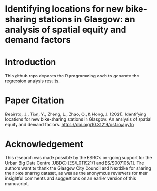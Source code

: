 # Identifying locations for new bike-sharing stations in Glasgow: an analysis of spatial equity and demand factors

# Introduction
This github repo deposits the R programming code to generate the regression analysis results.

# Paper Citation
Beairsto, J., Tian, Y., Zheng, L., Zhao, Q., & Hong, J. (2021). Identifying locations for new bike-sharing stations in Glasgow: An analysis of spatial equity and demand factors. https://doi.org/10.31219/osf.io/apyfn


# Acknowledgement
This research was made possible by the ESRC’s on-going support for the Urban Big Data Centre (UBDC) [ES/L011921/1 and ES/S007105/1]. The authors want to thank the Glasgow City Council and Nextbike for sharing their bike sharing dataset, as well as the anonymous reviewers for their insightful comments and suggestions on an earlier version of this manuscript.